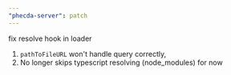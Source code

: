 ```yaml
---
"phecda-server": patch
---
```


fix resolve hook in loader
1. `pathToFileURL` won't handle query correctly, 
2. No longer skips typescript resolving (node_modules) for now
